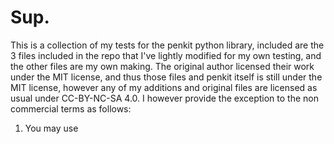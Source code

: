 # Sup. 

This is a collection of my tests for the penkit python library,
included are the 3 files included in the repo that I've lightly modified for my
own testing, and the other files are my own making. The original author licensed their work
under the MIT license, and thus those files and penkit itself is still under the MIT license, however any of my additions and original files are licensed as usual
under CC-BY-NC-SA 4.0. I however provide the exception to the non commercial terms as follows:
1. You may use